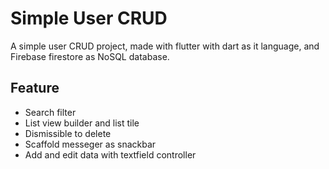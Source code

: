 # Simple User CRUD

A simple user CRUD project, made with flutter with dart as it language, and Firebase firestore as NoSQL database.

## Feature

- Search filter
- List view builder and list tile
- Dismissible to delete
- Scaffold messeger as snackbar
- Add and edit data with textfield controller

